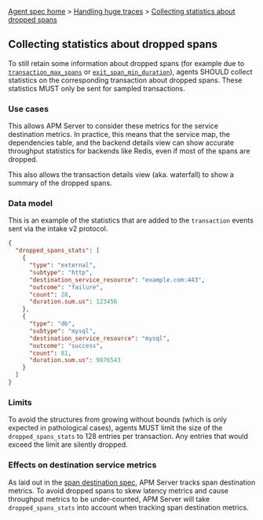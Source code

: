 [Agent spec home](README.md) > [Handling huge traces](tracing-spans-handling-huge-traces.md) > [Collecting statistics about dropped spans](tracing-spans-dropped-stats.md)

## Collecting statistics about dropped spans

To still retain some information about dropped spans (for example due to [`transaction_max_spans`](tracing-spans-limit.md) or [`exit_span_min_duration`](tracing-spans-drop-fast-exit.md)),
agents SHOULD collect statistics on the corresponding transaction about dropped spans.
These statistics MUST only be sent for sampled transactions.

### Use cases

This allows APM Server to consider these metrics for the service destination metrics.
In practice,
this means that the service map, the dependencies table,
and the backend details view can show accurate throughput statistics for backends like Redis,
even if most of the spans are dropped.

This also allows the transaction details view (aka. waterfall) to show a summary of the dropped spans.

### Data model

This is an example of the statistics that are added to the `transaction` events sent via the intake v2 protocol.

```json
{
  "dropped_spans_stats": [
    {
      "type": "external",
      "subtype": "http",
      "destination_service_resource": "example.com:443",
      "outcome": "failure",
      "count": 28,
      "duration.sum.us": 123456
    },
    {
      "type": "db",
      "subtype": "mysql",
      "destination_service_resource": "mysql",
      "outcome": "success",
      "count": 81,
      "duration.sum.us": 9876543
    }
  ]
}
```

### Limits

To avoid the structures from growing without bounds (which is only expected in pathological cases),
agents MUST limit the size of the `dropped_spans_stats` to 128 entries per transaction.
Any entries that would exceed the limit are silently dropped.

### Effects on destination service metrics

As laid out in the [span destination spec](tracing-spans-destination.md#contextdestinationserviceresource),
APM Server tracks span destination metrics.
To avoid dropped spans to skew latency metrics and cause throughput metrics to be under-counted,
APM Server will take `dropped_spans_stats` into account when tracking span destination metrics.

